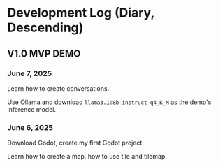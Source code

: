 # Development Log (Diary, Descending)

## V1.0 MVP DEMO

### June 7, 2025

Learn how to create conversations.

Use Ollama and download `llama3.1:8b-instruct-q4_K_M` as the demo's inference model.

### June 6, 2025

Download Godot, create my first Godot project.

Learn how to create a map, how to use tile and tilemap.
